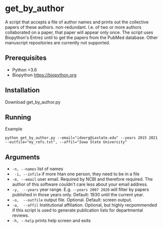 # get_by_author
A script that accepts a file of author names and prints out the collective papers of these authors. non-redundant. I.e. of two or more authors collaborated on a paper, that paper will appear only once. The script uses Biopython's Entrez until to get the papers from the PubMed database. Other manuscript repositories are currently not supported.

## Prerequisites
* Python >3.6
* Biopython  https://biopython.org

## Installation
Download get_by_author.py

## Running
Example
```
python get_by_author.py --email="idoerg@iastate.edu" --years 2015 2021 --outfile="my_refs.txt", --affil="Iowa State University"
```

## Arguments
* ```-n, --names``` list of names
* ``` -i, --infile``` if more htan one person, they need to be in a file
* ``` -m, --email ``` user email. Required by NCBI and therefore required. The author of this software couldn't care less about your email address.
* ```-y,  --years```  year range. E.g. ```--years 2007 2020``` will filter by papers published in those years only. Default: 1930 until the current year.
* ```-o,  --outfile``` output file. Optional. Default: screen output.
* ```-a,  --affil``` Institutional affiliation. Optional, but highly recpommended if this script is used to generate publication lists for departmental reviews.
*  ```-h, --help``` prints help screen and exits


